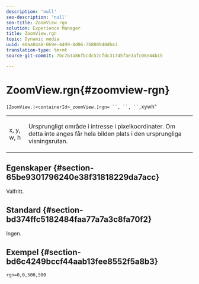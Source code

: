 ```yaml
---
description: 'null'
seo-description: 'null'
seo-title: ZoomView.rgn
solution: Experience Manager
title: ZoomView.rgn
topic: Dynamic media
uuid: e0aa04a8-069e-4499-8d06-7b800940dba3
translation-type: tm+mt
source-git-commit: 7bc7b3a86fbcdc57cfdc31745fae3afc06e44b15

---
```



# ZoomView.rgn{#zoomview-rgn}

` [ZoomView.|<containerId>_zoomView.]rgn= ``, ``, ``, `xywh&quot;

<table id="table_A5BFF854E2064B048BF9AA8D576F7DA2"> 
 <tbody> 
  <tr> 
   <td colname="col1"> <p> <span class="codeph"> x</span>,<span class="codeph"> y</span>,<span class="codeph"> w</span>,<span class="codeph"> h</span> </p> </td> 
   <td colname="col2"> <p> Ursprungligt område i intresse i pixelkoordinater. Om detta inte anges får hela bilden plats i den ursprungliga visningsrutan. </p> </td> 
  </tr> 
 </tbody> 
</table>

## Egenskaper {#section-65be9301796240e38f31818229da7acc}

Valfritt.

## Standard {#section-bd374ffc5182484faa77a7a3c8fa70f2}

Ingen.

## Exempel {#section-bd6c4249bccf44aab13fee8552f5a8b3}

`rgn=0,0,500,500`
